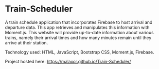 # Train-Scheduler

A train schedule application that incorporates Firebase to host arrival and departure data. 
This app retrieves and manipulates this information with Moment.js. 
This website will provide up-to-date information about various trains, namely their arrival times and how many minutes remain until they arrive at their station.

Technology used: HTML, JavaScript, Bootstrap CSS, Moment.js, Firebase.

Project hosted here: https://malaxor.github.io/Train-Scheduler/
